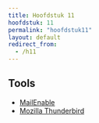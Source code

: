 ```yaml
---
title: Hoofdstuk 11
hoofdstuk: 11
permalink: "hoofdstuk11"
layout: default
redirect_from:
  - /h11
---
```

## Tools
* [MailEnable](https://www.mailenable.com/)
* [Mozilla Thunderbird](https://www.thunderbird.net/)
